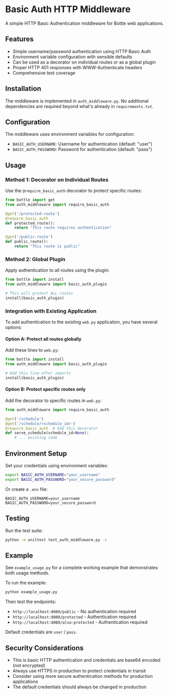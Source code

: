 # Basic Auth HTTP Middleware

A simple HTTP Basic Authentication middleware for Bottle web applications.

## Features

- Simple username/password authentication using HTTP Basic Auth
- Environment variable configuration with sensible defaults
- Can be used as a decorator on individual routes or as a global plugin
- Proper HTTP 401 responses with WWW-Authenticate headers
- Comprehensive test coverage

## Installation

The middleware is implemented in `auth_middleware.py`. No additional dependencies are required beyond what's already in `requirements.txt`.

## Configuration

The middleware uses environment variables for configuration:

- `BASIC_AUTH_USERNAME`: Username for authentication (default: "user")
- `BASIC_AUTH_PASSWORD`: Password for authentication (default: "pass")

## Usage

### Method 1: Decorator on Individual Routes

Use the `@require_basic_auth` decorator to protect specific routes:

```python
from bottle import get
from auth_middleware import require_basic_auth

@get('/protected-route')
@require_basic_auth
def protected_route():
    return "This route requires authentication"

@get('/public-route')
def public_route():
    return "This route is public"
```

### Method 2: Global Plugin

Apply authentication to all routes using the plugin:

```python
from bottle import install
from auth_middleware import basic_auth_plugin

# This will protect ALL routes
install(basic_auth_plugin)
```

### Integration with Existing Application

To add authentication to the existing `web.py` application, you have several options:

#### Option A: Protect all routes globally
Add these lines to `web.py`:

```python
from bottle import install
from auth_middleware import basic_auth_plugin

# Add this line after imports
install(basic_auth_plugin)
```

#### Option B: Protect specific routes only
Add the decorator to specific routes in `web.py`:

```python
from auth_middleware import require_basic_auth

@get('/schedule')
@get('/schedule/<schedule_id>')
@require_basic_auth  # Add this decorator
def serve_schedule(schedule_id=None):
    # ... existing code
```

## Environment Setup

Set your credentials using environment variables:

```bash
export BASIC_AUTH_USERNAME="your_username"
export BASIC_AUTH_PASSWORD="your_secure_password"
```

Or create a `.env` file:

```
BASIC_AUTH_USERNAME=your_username
BASIC_AUTH_PASSWORD=your_secure_password
```

## Testing

Run the test suite:

```bash
python -m unittest test_auth_middleware.py -v
```

## Example

See `example_usage.py` for a complete working example that demonstrates both usage methods.

To run the example:

```bash
python example_usage.py
```

Then test the endpoints:

- `http://localhost:8080/public` - No authentication required
- `http://localhost:8080/protected` - Authentication required
- `http://localhost:8080/also-protected` - Authentication required

Default credentials are `user` / `pass`.

## Security Considerations

- This is basic HTTP authentication and credentials are base64 encoded (not encrypted)
- Always use HTTPS in production to protect credentials in transit
- Consider using more secure authentication methods for production applications
- The default credentials should always be changed in production